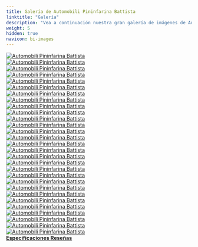 ```yaml
---
title: Galería de Automobili Pininfarina Battista
linktitle: "Galería"
description: "Vea a continuación nuestra gran galería de imágenes de Automobili Pininfarina Battista. Haga clic en las imágenes para versiones en alta resolución."
weight: 5
hidden: true
navicon: bi-images
---
```

<!-- markdownlint-disable MD033 -->
<div class="row" id ="my-gallery">
	<div class="pswp-grid-item col-6 col-md-4">
		<a href="https://media.evkx.net/multimedia/models/automobili_pininfarina/battista/battista/details_1.jpg"
data-pswp-src="https://media.evkx.net/multimedia/models/automobili_pininfarina/battista/battista/details_1.jpg"
data-pswp-width="3000"
data-pswp-height="2004" 
target="_blank">
			<img src="https://media.evkx.net/multimedia/models/automobili_pininfarina/battista/battista/details_1_xst.jpg" alt="Automobili Pininfarina Battista" class="img-fluid " />
		</a>
	</div>
	<div class="pswp-grid-item col-6 col-md-4">
		<a href="https://media.evkx.net/multimedia/models/automobili_pininfarina/battista/battista/details_2.jpg"
data-pswp-src="https://media.evkx.net/multimedia/models/automobili_pininfarina/battista/battista/details_2.jpg"
data-pswp-width="3000"
data-pswp-height="2001" 
target="_blank">
			<img src="https://media.evkx.net/multimedia/models/automobili_pininfarina/battista/battista/details_2_xst.jpg" alt="Automobili Pininfarina Battista" class="img-fluid " />
		</a>
	</div>
	<div class="pswp-grid-item col-6 col-md-4">
		<a href="https://media.evkx.net/multimedia/models/automobili_pininfarina/battista/battista/dynamic_1.jpg"
data-pswp-src="https://media.evkx.net/multimedia/models/automobili_pininfarina/battista/battista/dynamic_1.jpg"
data-pswp-width="1732"
data-pswp-height="1154" 
target="_blank">
			<img src="https://media.evkx.net/multimedia/models/automobili_pininfarina/battista/battista/dynamic_1_xst.jpg" alt="Automobili Pininfarina Battista" class="img-fluid " />
		</a>
	</div>
	<div class="pswp-grid-item col-6 col-md-4">
		<a href="https://media.evkx.net/multimedia/models/automobili_pininfarina/battista/battista/dynamic_2.jpg"
data-pswp-src="https://media.evkx.net/multimedia/models/automobili_pininfarina/battista/battista/dynamic_2.jpg"
data-pswp-width="1732"
data-pswp-height="1154" 
target="_blank">
			<img src="https://media.evkx.net/multimedia/models/automobili_pininfarina/battista/battista/dynamic_2_xst.jpg" alt="Automobili Pininfarina Battista" class="img-fluid " />
		</a>
	</div>
	<div class="pswp-grid-item col-6 col-md-4">
		<a href="https://media.evkx.net/multimedia/models/automobili_pininfarina/battista/battista/dynamic_3.jpg"
data-pswp-src="https://media.evkx.net/multimedia/models/automobili_pininfarina/battista/battista/dynamic_3.jpg"
data-pswp-width="3000"
data-pswp-height="1976" 
target="_blank">
			<img src="https://media.evkx.net/multimedia/models/automobili_pininfarina/battista/battista/dynamic_3_xst.jpg" alt="Automobili Pininfarina Battista" class="img-fluid " />
		</a>
	</div>
	<div class="pswp-grid-item col-6 col-md-4">
		<a href="https://media.evkx.net/multimedia/models/automobili_pininfarina/battista/battista/exterior_1.jpg"
data-pswp-src="https://media.evkx.net/multimedia/models/automobili_pininfarina/battista/battista/exterior_1.jpg"
data-pswp-width="3000"
data-pswp-height="2004" 
target="_blank">
			<img src="https://media.evkx.net/multimedia/models/automobili_pininfarina/battista/battista/exterior_1_xst.jpg" alt="Automobili Pininfarina Battista" class="img-fluid " />
		</a>
	</div>
	<div class="pswp-grid-item col-6 col-md-4">
		<a href="https://media.evkx.net/multimedia/models/automobili_pininfarina/battista/battista/exterior_10.jpg"
data-pswp-src="https://media.evkx.net/multimedia/models/automobili_pininfarina/battista/battista/exterior_10.jpg"
data-pswp-width="3000"
data-pswp-height="1765" 
target="_blank">
			<img src="https://media.evkx.net/multimedia/models/automobili_pininfarina/battista/battista/exterior_10_xst.jpg" alt="Automobili Pininfarina Battista" class="img-fluid " />
		</a>
	</div>
	<div class="pswp-grid-item col-6 col-md-4">
		<a href="https://media.evkx.net/multimedia/models/automobili_pininfarina/battista/battista/exterior_11.jpg"
data-pswp-src="https://media.evkx.net/multimedia/models/automobili_pininfarina/battista/battista/exterior_11.jpg"
data-pswp-width="3000"
data-pswp-height="2000" 
target="_blank">
			<img src="https://media.evkx.net/multimedia/models/automobili_pininfarina/battista/battista/exterior_11_xst.jpg" alt="Automobili Pininfarina Battista" class="img-fluid " />
		</a>
	</div>
	<div class="pswp-grid-item col-6 col-md-4">
		<a href="https://media.evkx.net/multimedia/models/automobili_pininfarina/battista/battista/exterior_12.jpg"
data-pswp-src="https://media.evkx.net/multimedia/models/automobili_pininfarina/battista/battista/exterior_12.jpg"
data-pswp-width="2800"
data-pswp-height="1868" 
target="_blank">
			<img src="https://media.evkx.net/multimedia/models/automobili_pininfarina/battista/battista/exterior_12_xst.jpg" alt="Automobili Pininfarina Battista" class="img-fluid " />
		</a>
	</div>
	<div class="pswp-grid-item col-6 col-md-4">
		<a href="https://media.evkx.net/multimedia/models/automobili_pininfarina/battista/battista/exterior_13.jpg"
data-pswp-src="https://media.evkx.net/multimedia/models/automobili_pininfarina/battista/battista/exterior_13.jpg"
data-pswp-width="2800"
data-pswp-height="1868" 
target="_blank">
			<img src="https://media.evkx.net/multimedia/models/automobili_pininfarina/battista/battista/exterior_13_xst.jpg" alt="Automobili Pininfarina Battista" class="img-fluid " />
		</a>
	</div>
	<div class="pswp-grid-item col-6 col-md-4">
		<a href="https://media.evkx.net/multimedia/models/automobili_pininfarina/battista/battista/exterior_14.jpg"
data-pswp-src="https://media.evkx.net/multimedia/models/automobili_pininfarina/battista/battista/exterior_14.jpg"
data-pswp-width="3000"
data-pswp-height="1867" 
target="_blank">
			<img src="https://media.evkx.net/multimedia/models/automobili_pininfarina/battista/battista/exterior_14_xst.jpg" alt="Automobili Pininfarina Battista" class="img-fluid " />
		</a>
	</div>
	<div class="pswp-grid-item col-6 col-md-4">
		<a href="https://media.evkx.net/multimedia/models/automobili_pininfarina/battista/battista/exterior_15.jpg"
data-pswp-src="https://media.evkx.net/multimedia/models/automobili_pininfarina/battista/battista/exterior_15.jpg"
data-pswp-width="3000"
data-pswp-height="2000" 
target="_blank">
			<img src="https://media.evkx.net/multimedia/models/automobili_pininfarina/battista/battista/exterior_15_xst.jpg" alt="Automobili Pininfarina Battista" class="img-fluid " />
		</a>
	</div>
	<div class="pswp-grid-item col-6 col-md-4">
		<a href="https://media.evkx.net/multimedia/models/automobili_pininfarina/battista/battista/exterior_16.jpg"
data-pswp-src="https://media.evkx.net/multimedia/models/automobili_pininfarina/battista/battista/exterior_16.jpg"
data-pswp-width="3000"
data-pswp-height="1995" 
target="_blank">
			<img src="https://media.evkx.net/multimedia/models/automobili_pininfarina/battista/battista/exterior_16_xst.jpg" alt="Automobili Pininfarina Battista" class="img-fluid " />
		</a>
	</div>
	<div class="pswp-grid-item col-6 col-md-4">
		<a href="https://media.evkx.net/multimedia/models/automobili_pininfarina/battista/battista/exterior_17.jpg"
data-pswp-src="https://media.evkx.net/multimedia/models/automobili_pininfarina/battista/battista/exterior_17.jpg"
data-pswp-width="1920"
data-pswp-height="1281" 
target="_blank">
			<img src="https://media.evkx.net/multimedia/models/automobili_pininfarina/battista/battista/exterior_17_xst.jpg" alt="Automobili Pininfarina Battista" class="img-fluid " />
		</a>
	</div>
	<div class="pswp-grid-item col-6 col-md-4">
		<a href="https://media.evkx.net/multimedia/models/automobili_pininfarina/battista/battista/exterior_18.jpg"
data-pswp-src="https://media.evkx.net/multimedia/models/automobili_pininfarina/battista/battista/exterior_18.jpg"
data-pswp-width="3000"
data-pswp-height="1981" 
target="_blank">
			<img src="https://media.evkx.net/multimedia/models/automobili_pininfarina/battista/battista/exterior_18_xst.jpg" alt="Automobili Pininfarina Battista" class="img-fluid " />
		</a>
	</div>
	<div class="pswp-grid-item col-6 col-md-4">
		<a href="https://media.evkx.net/multimedia/models/automobili_pininfarina/battista/battista/exterior_2.jpg"
data-pswp-src="https://media.evkx.net/multimedia/models/automobili_pininfarina/battista/battista/exterior_2.jpg"
data-pswp-width="3000"
data-pswp-height="1925" 
target="_blank">
			<img src="https://media.evkx.net/multimedia/models/automobili_pininfarina/battista/battista/exterior_2_xst.jpg" alt="Automobili Pininfarina Battista" class="img-fluid " />
		</a>
	</div>
	<div class="pswp-grid-item col-6 col-md-4">
		<a href="https://media.evkx.net/multimedia/models/automobili_pininfarina/battista/battista/exterior_3.jpg"
data-pswp-src="https://media.evkx.net/multimedia/models/automobili_pininfarina/battista/battista/exterior_3.jpg"
data-pswp-width="1732"
data-pswp-height="1154" 
target="_blank">
			<img src="https://media.evkx.net/multimedia/models/automobili_pininfarina/battista/battista/exterior_3_xst.jpg" alt="Automobili Pininfarina Battista" class="img-fluid " />
		</a>
	</div>
	<div class="pswp-grid-item col-6 col-md-4">
		<a href="https://media.evkx.net/multimedia/models/automobili_pininfarina/battista/battista/exterior_4.jpg"
data-pswp-src="https://media.evkx.net/multimedia/models/automobili_pininfarina/battista/battista/exterior_4.jpg"
data-pswp-width="3000"
data-pswp-height="2004" 
target="_blank">
			<img src="https://media.evkx.net/multimedia/models/automobili_pininfarina/battista/battista/exterior_4_xst.jpg" alt="Automobili Pininfarina Battista" class="img-fluid " />
		</a>
	</div>
	<div class="pswp-grid-item col-6 col-md-4">
		<a href="https://media.evkx.net/multimedia/models/automobili_pininfarina/battista/battista/exterior_5.jpg"
data-pswp-src="https://media.evkx.net/multimedia/models/automobili_pininfarina/battista/battista/exterior_5.jpg"
data-pswp-width="3000"
data-pswp-height="1153" 
target="_blank">
			<img src="https://media.evkx.net/multimedia/models/automobili_pininfarina/battista/battista/exterior_5_xst.jpg" alt="Automobili Pininfarina Battista" class="img-fluid " />
		</a>
	</div>
	<div class="pswp-grid-item col-6 col-md-4">
		<a href="https://media.evkx.net/multimedia/models/automobili_pininfarina/battista/battista/exterior_6.jpg"
data-pswp-src="https://media.evkx.net/multimedia/models/automobili_pininfarina/battista/battista/exterior_6.jpg"
data-pswp-width="3000"
data-pswp-height="1695" 
target="_blank">
			<img src="https://media.evkx.net/multimedia/models/automobili_pininfarina/battista/battista/exterior_6_xst.jpg" alt="Automobili Pininfarina Battista" class="img-fluid " />
		</a>
	</div>
	<div class="pswp-grid-item col-6 col-md-4">
		<a href="https://media.evkx.net/multimedia/models/automobili_pininfarina/battista/battista/exterior_7.jpg"
data-pswp-src="https://media.evkx.net/multimedia/models/automobili_pininfarina/battista/battista/exterior_7.jpg"
data-pswp-width="3000"
data-pswp-height="1553" 
target="_blank">
			<img src="https://media.evkx.net/multimedia/models/automobili_pininfarina/battista/battista/exterior_7_xst.jpg" alt="Automobili Pininfarina Battista" class="img-fluid " />
		</a>
	</div>
	<div class="pswp-grid-item col-6 col-md-4">
		<a href="https://media.evkx.net/multimedia/models/automobili_pininfarina/battista/battista/exterior_8.jpg"
data-pswp-src="https://media.evkx.net/multimedia/models/automobili_pininfarina/battista/battista/exterior_8.jpg"
data-pswp-width="3000"
data-pswp-height="2000" 
target="_blank">
			<img src="https://media.evkx.net/multimedia/models/automobili_pininfarina/battista/battista/exterior_8_xst.jpg" alt="Automobili Pininfarina Battista" class="img-fluid " />
		</a>
	</div>
	<div class="pswp-grid-item col-6 col-md-4">
		<a href="https://media.evkx.net/multimedia/models/automobili_pininfarina/battista/battista/exterior_9.jpg"
data-pswp-src="https://media.evkx.net/multimedia/models/automobili_pininfarina/battista/battista/exterior_9.jpg"
data-pswp-width="3000"
data-pswp-height="2000" 
target="_blank">
			<img src="https://media.evkx.net/multimedia/models/automobili_pininfarina/battista/battista/exterior_9_xst.jpg" alt="Automobili Pininfarina Battista" class="img-fluid " />
		</a>
	</div>
	<div class="pswp-grid-item col-6 col-md-4">
		<a href="https://media.evkx.net/multimedia/models/automobili_pininfarina/battista/battista/headlights_1.jpg"
data-pswp-src="https://media.evkx.net/multimedia/models/automobili_pininfarina/battista/battista/headlights_1.jpg"
data-pswp-width="3000"
data-pswp-height="1999" 
target="_blank">
			<img src="https://media.evkx.net/multimedia/models/automobili_pininfarina/battista/battista/headlights_1_xst.jpg" alt="Automobili Pininfarina Battista" class="img-fluid " />
		</a>
	</div>
	<div class="pswp-grid-item col-6 col-md-4">
		<a href="https://media.evkx.net/multimedia/models/automobili_pininfarina/battista/battista/headlights_2.jpg"
data-pswp-src="https://media.evkx.net/multimedia/models/automobili_pininfarina/battista/battista/headlights_2.jpg"
data-pswp-width="1920"
data-pswp-height="1281" 
target="_blank">
			<img src="https://media.evkx.net/multimedia/models/automobili_pininfarina/battista/battista/headlights_2_xst.jpg" alt="Automobili Pininfarina Battista" class="img-fluid " />
		</a>
	</div>
	<div class="pswp-grid-item col-6 col-md-4">
		<a href="https://media.evkx.net/multimedia/models/automobili_pininfarina/battista/battista/info_1.jpg"
data-pswp-src="https://media.evkx.net/multimedia/models/automobili_pininfarina/battista/battista/info_1.jpg"
data-pswp-width="3000"
data-pswp-height="1685" 
target="_blank">
			<img src="https://media.evkx.net/multimedia/models/automobili_pininfarina/battista/battista/info_1_xst.jpg" alt="Automobili Pininfarina Battista" class="img-fluid " />
		</a>
	</div>
	<div class="pswp-grid-item col-6 col-md-4">
		<a href="https://media.evkx.net/multimedia/models/automobili_pininfarina/battista/battista/main_1.jpg"
data-pswp-src="https://media.evkx.net/multimedia/models/automobili_pininfarina/battista/battista/main_1.jpg"
data-pswp-width="3000"
data-pswp-height="2002" 
target="_blank">
			<img src="https://media.evkx.net/multimedia/models/automobili_pininfarina/battista/battista/main_1_xst.jpg" alt="Automobili Pininfarina Battista" class="img-fluid " />
		</a>
	</div>
	<div class="pswp-grid-item col-6 col-md-4">
		<a href="https://media.evkx.net/multimedia/models/automobili_pininfarina/battista/battista/screens_1.jpg"
data-pswp-src="https://media.evkx.net/multimedia/models/automobili_pininfarina/battista/battista/screens_1.jpg"
data-pswp-width="3000"
data-pswp-height="1977" 
target="_blank">
			<img src="https://media.evkx.net/multimedia/models/automobili_pininfarina/battista/battista/screens_1_xst.jpg" alt="Automobili Pininfarina Battista" class="img-fluid " />
		</a>
	</div>
	<div class="pswp-grid-item col-6 col-md-4">
		<a href="https://media.evkx.net/multimedia/models/automobili_pininfarina/battista/battista/wheels_1.jpg"
data-pswp-src="https://media.evkx.net/multimedia/models/automobili_pininfarina/battista/battista/wheels_1.jpg"
data-pswp-width="3000"
data-pswp-height="1999" 
target="_blank">
			<img src="https://media.evkx.net/multimedia/models/automobili_pininfarina/battista/battista/wheels_1_xst.jpg" alt="Automobili Pininfarina Battista" class="img-fluid " />
		</a>
	</div>
</div>
<script type="module">
  import PhotoSwipeLightbox from '/js/photoswipe-lightbox.esm.js';
    const lightbox = new PhotoSwipeLightbox({
       gallery: '#my-gallery',
        children: 'a',
        pswpModule: () => import('/js/photoswipe.esm.js')
    });
lightbox.init();
</script>
<div class="mt-3 mb-3">
<a href="../specifications/" class="text-decoration-none text-black">
<strong><i class="bi-arrow-left"></i> Especificaciones </strong>
</a>
<a href="../reviews/" class="text-decoration-none text-black float-end">
<strong>Reseñas <i class="bi-arrow-right"></i></strong>
</a>
</div>
